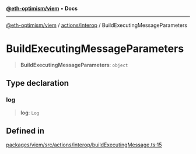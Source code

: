 [**@eth-optimism/viem**](../../../README.md) • **Docs**

***

[@eth-optimism/viem](../../../README.md) / [actions/interop](../README.md) / BuildExecutingMessageParameters

# BuildExecutingMessageParameters

> **BuildExecutingMessageParameters**: `object`

## Type declaration

### log

> **log**: `Log`

## Defined in

[packages/viem/src/actions/interop/buildExecutingMessage.ts:15](https://github.com/ethereum-optimism/ecosystem/blob/509126ba0cdf7aa275bf036a8830332f4d366781/packages/viem/src/actions/interop/buildExecutingMessage.ts#L15)
